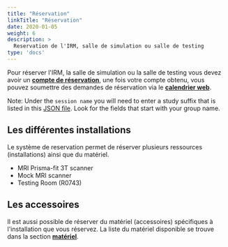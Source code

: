 ```yaml
---
title: "Réservation"
linkTitle: "Réservation"
date: 2020-01-05
weight: 6
description: >
  Reservation de l'IRM, salle de simulation ou salle de testing
type: 'docs'
---
```


Pour réserver l'IRM, la salle de simulation ou la salle de testing vous devez avoir un [__compte de réservation__](https://unf-montreal.ca/fr/documentation/welcome/account), une fois votre compte obtenu, vous pouvez soumettre des demandes de réservation via le [__calendrier web__](https://reservation.unf-montreal.ca/Web/index.php?redirect=%2FWeb%2Fschedule.php%3F).

Note: Under the `session name` you will need to enter a study suffix that is listed in this [JSON file]([url](https://github.com/UNFmontreal/bids_configs/blob/master/studies.json)). Look for the fields that start with your group name. 


## Les différentes installations

Le système de reservation permet de réserver plusieurs ressources (installations) ainsi que du matériel.

- MRI Prisma-fit 3T scanner
- Mock MRI scanner
- Testing Room (R0743)

##  Les accessoires

Il est aussi possible de réserver du matériel (accessoires) spécifiques à l'installation que vous réservez.
La liste du matériel disponible se trouve dans la section [__matériel__](https://unf-montreal.ca/fr/documentation/facility/hardware_software).

